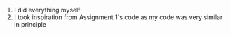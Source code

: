1. I did everything myself
2. I took inspiration from Assignment 1's code as my code was very similar in principle